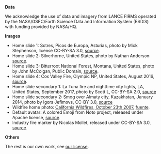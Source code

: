 **Data**

We acknowledge the use of data and imagery from LANCE FIRMS operated by the NASA/GSFC/Earth Science Data and Information System (ESDIS) with funding provided by NASA/HQ.

**Images**

* Home slide 1: Sotres, Picos de Europa, Asturias, photo by Mick Stephenson, license CC-BY-SA 3.0, [source](https://es.wikipedia.org/wiki/Sotres#/media/File:SotresPanorama.jpg).
* Home slide 2: Silverhorne, United States, photo by Nathan Anderson [source](https://unsplash.com/photos/ZLOZC1uUdns).
* Home slide 3: Bitterroot National Forest, Montana, United States, photo by John McColgan, Public Domain, [source](https://commons.wikimedia.org/wiki/File:Deerfire_high_res.jpg).
* Home slide 4: Cox Valley Fire, Olympic NP, United States, August 2016, [source](https://www.nps.gov/olym/learn/management/current-fire-status.htm).
* Home slide secondary 1: La Tuna fire and nighttime city lights, LA, United States, September 2017, photo by Scott L, CC-BY-SA 2.0, [source](https://commons.wikimedia.org/wiki/File:La_Tuna_fire_and_cityscape_1.jpg)
* Home slide secondary 2: Smog over Almaty city, Kazakhstan, January 2014, photo by Igors Jefimovs, CC-BY 3.0, [source](https://commons.wikimedia.org/wiki/File:Smog_over_Almaty.jpg)
* Wildfire home photo: [California Wildfires, October 23th 2007](https://commons.wikimedia.org/wiki/File:California_Wildfires_October_23_2007.jpg), [fuente](http://www.nasa.gov/vision/earth/lookingatearth/socal_wildfires_oct07.html).
* Default avatar: A colored Emoji from Noto project, released under Apache license, [source](https://commons.wikimedia.org/wiki/File:Emoji_u1f469_1f3fd_200d_1f692.svg).
* Industry fire marker by Nicolas Mollet, released under CC-BY-SA 3.0, [source](https://mapicons.mapsmarker.com/category/markers/industry/).

**Others**

The rest is our own work, see [our license](/license).
